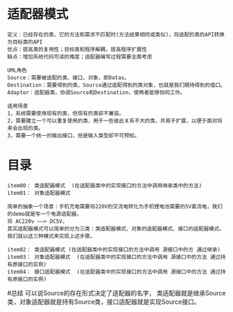 # 适配器模式
    定义：已经存在的类，它的方法和需求不匹配时(方法结果相同或类似)，将适配的类的API转换为目标类的API
    优点：提高类的复用性；目标类和程序解耦，提高程序扩展性
    缺点：增加系统代码可读的难度；适配器编写过程需要全面考虑
    
    UML角色
    Source：需要被适配的类、接口、对象，即Datas。 
    Destination：需要得到的类，Source通过适配得到的类对象，也就是我们期待得到的借口。 
    Adapter：适配器类，协调Source和Destination，使两者能够协同工作。
    
    适用场景
    1，系统需要使用现有的类，但现有的类却不兼容。 
    2，需要建立一个可以重复使用的类，用于一些彼此关系不大的类，并易于扩展，以便于面对将来会出现的类。 
    3，需要一个统一的输出接口，但是输入类型却不可预知。

    
# 目录 
    item00： 类适配器模式  (在适配器类中的实现接口的方法中调用继承类中的方法)
    item01： 对象适配器模式
    
    简单的抽象一个场景：手机充电需要将220V的交流电转化为手机锂电池需要的5V直流电，我们的demo就是写一个电源适配器，
    将 AC220v ——> DC5V，
    其实适配器模式可以简单的分为三类：类适配器模式、对象的适配器模式、接口的适配器模式。我们就以这三种模式来实现上述步骤。
    
    item02： 类适配器模式 (在适配器类中的实现接口的方法中调用 源接口中的方 通过继承)
    item03： 对象适配器模式  (在适配器类中的实现接口的方法中调用 源接口中的方法 通过持有原接口的实例)
    item04： 接口适配器模式  (在适配器类中的实现接口的方法中调用 源接口中的方法 通过持有原接口的实例)
    
#总结
    可以说Source的存在形式决定了适配器的名字，
    类适配器就是继承Source类，对象适配器就是持有Source类，接口适配器就是实现Source接口。